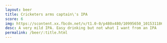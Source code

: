 ```yaml
---
layout: beer
title: Cricketers arms captain\'s IPA
score: 6
img: https://scontent.xx.fbcdn.net/v/t1.0-0/p480x480/10995650_10153118627158745_3441161072765169256_n.jpg?oh=b9796c1fdaa30c3fa61b6ce6d0a336d8&oe=58866A96
desc: A very mild IPA. Easy drinking but not what I want from an IPA
permalink: /beer/:title.html
---
```

